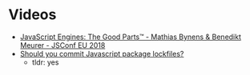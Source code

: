 # Videos

- [JavaScript Engines: The Good Parts™ - Mathias Bynens & Benedikt Meurer - JSConf EU 2018](https://www.youtube.com/watch?v=5nmpokoRaZI&list=TLPQMzEwODIwMjHi1SxM-bRBqA&index=7&ab_channel=JSConf)
- [Should you commit Javascript package lockfiles?](https://www.youtube.com/watch?v=i-AuSqlRRpQ&list=WL&index=2&ab_channel=SwashbucklingwithCode)
  - tldr: yes
